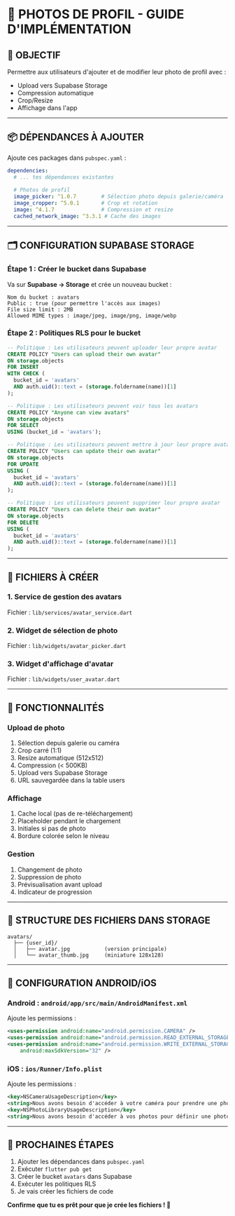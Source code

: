 # 📸 PHOTOS DE PROFIL - GUIDE D'IMPLÉMENTATION

## 🎯 OBJECTIF
Permettre aux utilisateurs d'ajouter et de modifier leur photo de profil avec :
- Upload vers Supabase Storage
- Compression automatique
- Crop/Resize
- Affichage dans l'app

---

## 📦 DÉPENDANCES À AJOUTER

Ajoute ces packages dans `pubspec.yaml` :

```yaml
dependencies:
  # ... tes dépendances existantes
  
  # Photos de profil
  image_picker: ^1.0.7        # Sélection photo depuis galerie/caméra
  image_cropper: ^5.0.1       # Crop et rotation
  image: ^4.1.7               # Compression et resize
  cached_network_image: ^3.3.1 # Cache des images
```

---

## 🗂️ CONFIGURATION SUPABASE STORAGE

### Étape 1 : Créer le bucket dans Supabase

Va sur **Supabase → Storage** et crée un nouveau bucket :

```
Nom du bucket : avatars
Public : true (pour permettre l'accès aux images)
File size limit : 2MB
Allowed MIME types : image/jpeg, image/png, image/webp
```

### Étape 2 : Politiques RLS pour le bucket

```sql
-- Politique : Les utilisateurs peuvent uploader leur propre avatar
CREATE POLICY "Users can upload their own avatar"
ON storage.objects
FOR INSERT
WITH CHECK (
  bucket_id = 'avatars' 
  AND auth.uid()::text = (storage.foldername(name))[1]
);

-- Politique : Les utilisateurs peuvent voir tous les avatars
CREATE POLICY "Anyone can view avatars"
ON storage.objects
FOR SELECT
USING (bucket_id = 'avatars');

-- Politique : Les utilisateurs peuvent mettre à jour leur propre avatar
CREATE POLICY "Users can update their own avatar"
ON storage.objects
FOR UPDATE
USING (
  bucket_id = 'avatars' 
  AND auth.uid()::text = (storage.foldername(name))[1]
);

-- Politique : Les utilisateurs peuvent supprimer leur propre avatar
CREATE POLICY "Users can delete their own avatar"
ON storage.objects
FOR DELETE
USING (
  bucket_id = 'avatars' 
  AND auth.uid()::text = (storage.foldername(name))[1]
);
```

---

## 📁 FICHIERS À CRÉER

### 1. Service de gestion des avatars

Fichier : `lib/services/avatar_service.dart`

### 2. Widget de sélection de photo

Fichier : `lib/widgets/avatar_picker.dart`

### 3. Widget d'affichage d'avatar

Fichier : `lib/widgets/user_avatar.dart`

---

## 🎨 FONCTIONNALITÉS

### Upload de photo
1. Sélection depuis galerie ou caméra
2. Crop carré (1:1)
3. Resize automatique (512x512)
4. Compression (< 500KB)
5. Upload vers Supabase Storage
6. URL sauvegardée dans la table users

### Affichage
1. Cache local (pas de re-téléchargement)
2. Placeholder pendant le chargement
3. Initiales si pas de photo
4. Bordure colorée selon le niveau

### Gestion
1. Changement de photo
2. Suppression de photo
3. Prévisualisation avant upload
4. Indicateur de progression

---

## 💾 STRUCTURE DES FICHIERS DANS STORAGE

```
avatars/
  ├── {user_id}/
  │   ├── avatar.jpg           (version principale)
  │   └── avatar_thumb.jpg     (miniature 128x128)
```

---

## 🔧 CONFIGURATION ANDROID/iOS

### Android : `android/app/src/main/AndroidManifest.xml`

Ajoute les permissions :

```xml
<uses-permission android:name="android.permission.CAMERA" />
<uses-permission android:name="android.permission.READ_EXTERNAL_STORAGE" />
<uses-permission android:name="android.permission.WRITE_EXTERNAL_STORAGE" 
    android:maxSdkVersion="32" />
```

### iOS : `ios/Runner/Info.plist`

Ajoute les permissions :

```xml
<key>NSCameraUsageDescription</key>
<string>Nous avons besoin d'accéder à votre caméra pour prendre une photo de profil</string>
<key>NSPhotoLibraryUsageDescription</key>
<string>Nous avons besoin d'accéder à vos photos pour définir une photo de profil</string>
```

---

## 📝 PROCHAINES ÉTAPES

1. Ajouter les dépendances dans `pubspec.yaml`
2. Exécuter `flutter pub get`
3. Créer le bucket `avatars` dans Supabase
4. Exécuter les politiques RLS
5. Je vais créer les fichiers de code

**Confirme que tu es prêt pour que je crée les fichiers ! 🚀**

